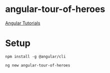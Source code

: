 # angular-tour-of-heroes
[Angular Tutorials](https://angular.io/tutorial)

# Setup
```
npm install -g @angular/cli
```

```
ng new angular-tour-of-heroes
```